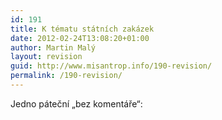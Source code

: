 ```yaml
---
id: 191
title: K tématu státních zakázek
date: 2012-02-24T13:08:20+01:00
author: Martin Malý
layout: revision
guid: http://www.misantrop.info/190-revision/
permalink: /190-revision/
---
```

Jedno páteční &#8222;bez komentáře&#8220;:<!--more-->

&nbsp;